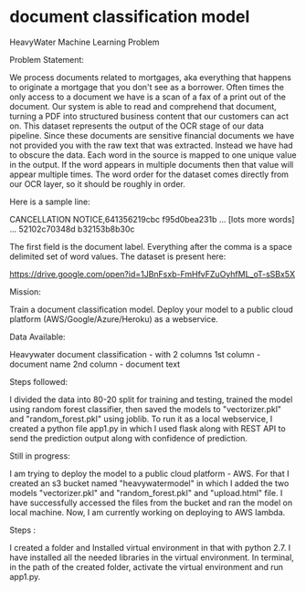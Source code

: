 # document classification model
HeavyWater Machine Learning Problem

Problem Statement:

We process documents related to mortgages, aka everything that happens to originate a mortgage that you don't see as a borrower. Often times the only access to a document we have is a scan of a fax of a print out of the document. Our system is able to read and comprehend that document, turning a PDF into structured business content that our customers can act on.
This dataset represents the output of the OCR stage of our data pipeline. Since these documents are sensitive financial documents we have not provided you with the raw text that was extracted. Instead we have had to obscure the data. Each word in the source is mapped to one unique value in the output. If the word appears in multiple documents then that value will appear multiple times. The word order for the dataset comes directly from our OCR layer, so it should be roughly in order.

Here is a sample line:

CANCELLATION NOTICE,641356219cbc f95d0bea231b ... [lots more words] ... 52102c70348d b32153b8b30c

The first field is the document label. Everything after the comma is a space delimited set of word values.
The dataset is present here:

https://drive.google.com/open?id=1JBnFsxb-FmHfvFZuOyhfML_oT-sSBx5X


Mission:

Train a document classification model. Deploy your model to a public cloud platform (AWS/Google/Azure/Heroku) as a webservice.

Data Available:

Heavywater document classification - with 2 columns
1st column - document name
2nd column - document text

Steps followed:

I divided the data into 80-20 split for training and testing, trained the model using random forest classifier, then saved the models to "vectorizer.pkl" and "random_forest.pkl" using joblib. To run it as a local webservice, I created a python file app1.py in which I used flask along with REST API to send the prediction output along with confidence of prediction.

Still in progress:

I am trying to deploy the model to a public cloud platform - AWS. For that I created an s3 bucket named "heavywatermodel" in which I added the two models "vectorizer.pkl" and "random_forest.pkl" and "upload.html" file. I have successfully accessed the files from the bucket and ran the model on local machine. Now, I am currently working on deploying to AWS lambda.

Steps :

I created a folder and Installed virtual environment in that with python 2.7. I have installed all the needed libraries in the virtual environment. In terminal, in the path of the created folder, activate the virtual environment and run app1.py. 

